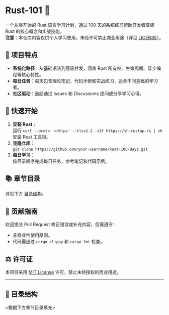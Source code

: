 # Rust-101 🦀

一个从零开始的 Rust 语言学习计划，通过 100 天的系统练习帮助开发者掌握 Rust 的核心概念和实战技能。  
**注意**：本仓库内容仅供个人学习使用，未经许可禁止商业用途（详见 [LICENSE](LICENSE)）。

## 📌 项目特点
- **系统化路径**：从基础语法到高级并发，涵盖 Rust 所有权、生命周期、异步编程等核心特性。
- **每日任务**：每天包含理论笔记、代码示例和实战练习，适合不同基础的学习者。
- **社区驱动**：鼓励通过 Issues 和 Discussions 提问或分享学习心得。

## 🚀 快速开始
1. **安装 Rust**：  
   运行 `curl --proto '=https' --tlsv1.2 -sSf https://sh.rustup.rs | sh` 安装 Rust 工具链。
2. **克隆仓库**：  
   `git clone https://github.com/your-username/Rust-100-Days.git`
3. **每日学习**：  
   按目录顺序完成每日任务，参考笔记和代码示例。

## 📚 章节目录
详见下方 [目录结构](#目录结构)。

## 🤝 贡献指南
欢迎提交 Pull Request 修正错误或补充内容，但需遵守：
- 非商业性使用原则。
- 代码需通过 `cargo clippy` 和 `cargo fmt` 检查。

## ⚖️ 许可证
本项目采用 [MIT License](LICENSE) 许可，禁止未经授权的商业用途。

---

## 📂 目录结构
<根据下方章节目录填充>
